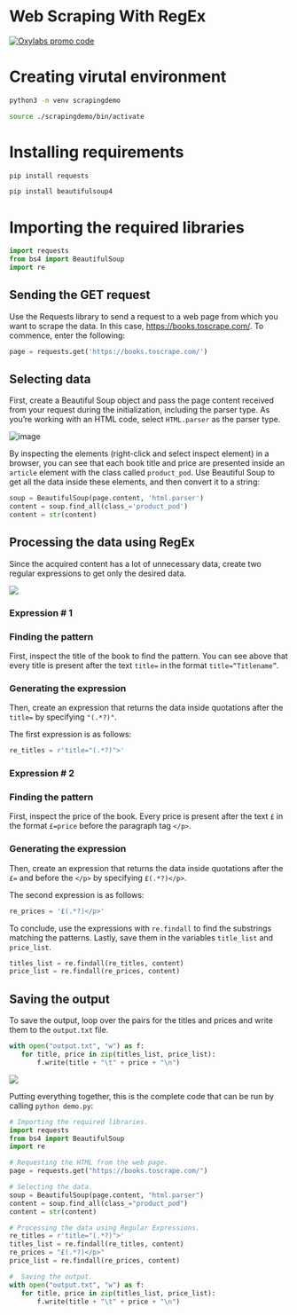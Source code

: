 # Web Scraping With RegEx

[![Oxylabs promo code](https://user-images.githubusercontent.com/129506779/250792357-8289e25e-9c36-4dc0-a5e2-2706db797bb5.png)](https://oxylabs.go2cloud.org/aff_c?offer_id=7&aff_id=877&url_id=112)



# Creating virutal environment

```bash
python3 -m venv scrapingdemo
```

```bash
source ./scrapingdemo/bin/activate
```

# Installing requirements

```bash
pip install requests
```

```bash
pip install beautifulsoup4
```

# Importing the required libraries

```python
import requests
from bs4 import BeautifulSoup 
import re
```

## Sending the GET request

Use the Requests library to send a request to a web page from which you want to scrape the data. In this case, https://books.toscrape.com/. To commence, enter the following:

```python
page = requests.get('https://books.toscrape.com/')
```

## Selecting data

First, create a Beautiful Soup object and pass the page content received from your request during the initialization, including the parser type. As you’re working with an HTML code, select `HTML.parser` as the parser type.

![image](https://user-images.githubusercontent.com/95211181/189277235-ae681699-d475-411a-8bb6-7b3fcb2fc031.png)

By inspecting the elements (right-click and select inspect element) in a browser, you can see that each book title and price are presented inside an `article` element with the class called `product_pod`. Use Beautiful Soup to get all the data inside these elements, and then convert it to a string:

```python
soup = BeautifulSoup(page.content, 'html.parser')
content = soup.find_all(class_='product_pod')
content = str(content)
```

## Processing the data using RegEx

Since the acquired content has a lot of unnecessary data, create two regular expressions to get only the desired data.

![](https://images.prismic.io/oxylabs-sm/YTViYjIyMTItZDczMi00OTVhLTliZDEtY2E2MTZiMDhmMzdh_image3.png?auto=compress,format&rect=0,0,1486,520&w=1486&h=520&fm=webp&q=75)

### Expression # 1
### Finding the pattern

First, inspect the title of the book to find the pattern. You can see above that every title is present after the text `title=` in the format `title=“Titlename”`.

### Generating the expression

Then, create an expression that returns the data inside quotations after the `title=` by specifying `"(.*?)"`.

The first expression is as follows:

```python
re_titles = r'title="(.*?)">'
```

### Expression # 2
### Finding the pattern

First, inspect the price of the book. Every price is present after the text `£` in the format `£=price` before the paragraph tag `</p>`.

### Generating the expression

Then, create an expression that returns the data inside quotations after the `£=` and before the `</p>` by specifying `£(.*?)</p>`.

The second expression is as follows:

```python
re_prices = '£(.*?)</p>'
```

To conclude, use the expressions with `re.findall` to find the substrings matching the patterns. Lastly, save them in the variables `title_list` and `price_list`.

```python
titles_list = re.findall(re_titles, content)
price_list = re.findall(re_prices, content)
```

## Saving the output

To save the output, loop over the pairs for the titles and prices and write them to the `output.txt` file.

```python
with open("output.txt", "w") as f:
   for title, price in zip(titles_list, price_list):
       f.write(title + "\t" + price + "\n")
```

![](https://images.prismic.io/oxylabs-sm/NDQ3OTE2NzItZTQ5MC00YzY5LThiYzAtNDM3MDcwODNkNjBl_image2-1.png?auto=compress,format&rect=0,0,1180,953&w=1180&h=953&fm=webp&q=75)

Putting everything together, this is the complete code that can be run by calling `python demo.py`:

```python
# Importing the required libraries.
import requests
from bs4 import BeautifulSoup
import re

# Requesting the HTML from the web page.
page = requests.get("https://books.toscrape.com/")

# Selecting the data.
soup = BeautifulSoup(page.content, "html.parser")
content = soup.find_all(class_="product_pod")
content = str(content)

# Processing the data using Regular Expressions.
re_titles = r'title="(.*?)">'
titles_list = re.findall(re_titles, content)
re_prices = "£(.*?)</p>"
price_list = re.findall(re_prices, content)

#  Saving the output.
with open("output.txt", "w") as f:
   for title, price in zip(titles_list, price_list):
       f.write(title + "\t" + price + "\n")

```
